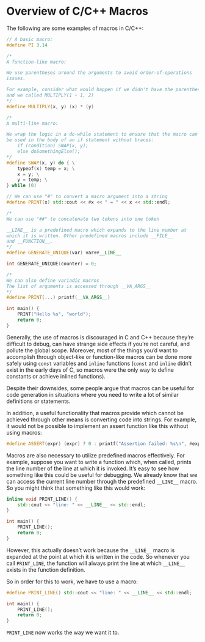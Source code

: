 # Overview of C/C++ Macros

The following are some examples of macros in C/C++:

```cpp
// A basic macro:
#define PI 3.14

/*
A function-like macro:

We use parentheses around the arguments to avoid order-of-operations
issues.

For example, consider what would happen if we didn't have the parentheses
and we called MULTIPLY(1 + 1, 2)
*/
#define MULTIPLY(x, y) (x) * (y)

/* 
A multi-line macro:

We wrap the logic in a do-while statement to ensure that the macro can 
be used in the body of an if statement without braces:
	if (condition) SWAP(x, y);
	else doSomethingElse();
*/
#define SWAP(x, y) do { \
    typeof(x) temp = x; \
    x = y; \
    y = temp; \
} while (0)

// We can use "#" to convert a macro argument into a string
#define PRINT(x) std::cout << #x << " = " << x << std::endl;

/* 
We can use "##" to concatenate two tokens into one token

__LINE__ is a predefined macro which expands to the line number at
which it is written. Other predefined macros include __FILE__
and __FUNCTION__. 
*/
#define GENERATE_UNIQUE(var) var##__LINE__

int GENERATE_UNIQUE(counter) = 0;

/*
We can also define variadic macros
The list of arguments is accessed through __VA_ARGS__
*/
#define PRINT(...) printf(__VA_ARGS__)

int main() {
    PRINT("Hello %s", "world");
    return 0;
}
```

Generally, the use of macros is discouraged in C and C++ because they’re difficult to debug, can have strange side effects if you’re not careful, and pollute the global scope. Moreover, most of the things you’d want to accomplish through object-like or function-like macros can be done more safely using `const` variables and `inline` functions (`const` and `inline` didn’t exist in the early days of C, so macros were the only way to define constants or achieve inlined functions). 

Despite their downsides, some people argue that macros can be useful for code generation in situations where you need to write a lot of similar definitions or statements. 

In addition, a useful functionality that macros provide which cannot be achieved through other means is converting code into strings.  For example, it would not be possible to implement an assert function like this without using macros:

```cpp
#define ASSERT(expr) (expr) ? 0 : printf("Assertion failed: %s\n", #expr) 
```

Macros are also necessary to utilize predefined macros effectively.  For example, suppose you want to write a function which, when called, prints the line number of the line at which it is invoked. It’s easy to see how something like this could be useful for debugging. We already know that we can access the current line number through the predefined `__LINE__` macro. So you might think that something like this would work:

```cpp
inline void PRINT_LINE() {
    std::cout << "line: " << __LINE__ << std::endl;
}

int main() {
    PRINT_LINE();
    return 0;
}
```

However, this actually doesn’t work because the `__LINE__` macro is expanded at the point at which it is written in the code. So whenever you call `PRINT_LINE`, the function will always print the line at which `__LINE__` exists in the function definition. 

So in order for this to work, we have to use a macro:

```cpp
#define PRINT_LINE() std::cout << "line: " << __LINE__ << std::endl;

int main() {
    PRINT_LINE();
    return 0;
}
```

`PRINT_LINE` now works the way we want it to.